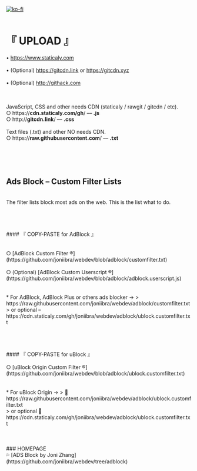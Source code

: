 [![ko-fi](https://upload.wikimedia.org/wikipedia/commons/thumb/e/e7/Instagram_logo_2016.svg/132px-Instagram_logo_2016.svg.png)](https://instagram.com/joniibra)
<br />
<br />
# 『 UPLOAD 』

•  https://www.staticaly.com
<br /><br />•  (Optional) https://gitcdn.link or https://gitcdn.xyz
<br /><br />•  (Optional) http://githack.com
<br /><br /><br />

JavaScript, CSS and other needs CDN (staticaly / rawgit / gitcdn / etc).
<br />
○  https://<b>cdn.staticaly.com/gh</b>/  ––  <b>.js</b>
<br />
○  http://<b>gitcdn.link</b>/  ––  <b>.css</b>
<br /><br />
Text files (.txt) and other NO needs CDN.
<br />
○  https://<b>raw.githubusercontent.com</b>/  ––  <b>.txt</b>
<br /><br /><br /><br /><br />


## Ads Block – Custom Filter Lists
<br />
The filter lists block most ads on the web. This is the list what to do.
<br />
<br />
<br />
<br />
<br />
#### 『 COPY-PASTE for AdBlock 』
<br />
<br />
<br />○  [AdBlock Custom Filter ®](https://github.com/joniibra/webdev/blob/adblock/customfilter.txt)
<br /><br />○  (Optional) [AdBlock Custom Userscript ®](https://github.com/joniibra/webdev/blob/adblock/adblock.userscript.js)
<br />
<br />
<br />
*  For AdBlock, AdBlock Plus or others ads blocker →
> https://raw.githubusercontent.com/joniibra/webdev/adblock/customfilter.txt<br />
> or optional – https://cdn.staticaly.com/gh/joniibra/webdev/adblock/ublock.customfilter.txt
<br />
<br />
<br />
<br />
<br />
#### 『 COPY-PASTE for uBlock 』
<br />
<br />
○  [uBlock Origin Custom Filter ®](https://github.com/joniibra/webdev/blob/adblock/ublock.customfilter.txt)
<br />
<br />
<br />
*  For uBlock Origin →
> 🍇  https://raw.githubusercontent.com/joniibra/webdev/adblock/ublock.customfilter.txt<br />
> or optional 🍇  https://cdn.staticaly.com/gh/joniibra/webdev/adblock/ublock.customfilter.txt
<br />
<br />
<br />
<br />
### HOMEPAGE
<br />
💦  [ADS Block by Joni Zhang](https://github.com/joniibra/webdev/tree/adblock)
<br />
